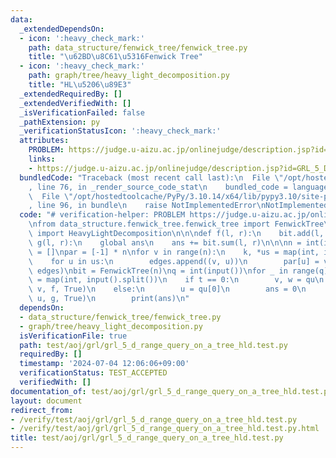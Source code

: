 ```yaml
---
data:
  _extendedDependsOn:
  - icon: ':heavy_check_mark:'
    path: data_structure/fenwick_tree/fenwick_tree.py
    title: "\u62BD\u8C61\u5316Fenwick Tree"
  - icon: ':heavy_check_mark:'
    path: graph/tree/heavy_light_decomposition.py
    title: "HL\u5206\u89E3"
  _extendedRequiredBy: []
  _extendedVerifiedWith: []
  _isVerificationFailed: false
  _pathExtension: py
  _verificationStatusIcon: ':heavy_check_mark:'
  attributes:
    PROBLEM: https://judge.u-aizu.ac.jp/onlinejudge/description.jsp?id=GRL_5_D
    links:
    - https://judge.u-aizu.ac.jp/onlinejudge/description.jsp?id=GRL_5_D
  bundledCode: "Traceback (most recent call last):\n  File \"/opt/hostedtoolcache/PyPy/3.10.14/x64/lib/pypy3.10/site-packages/onlinejudge_verify/documentation/build.py\"\
    , line 76, in _render_source_code_stat\n    bundled_code = language.bundle(\n\
    \  File \"/opt/hostedtoolcache/PyPy/3.10.14/x64/lib/pypy3.10/site-packages/onlinejudge_verify/languages/python.py\"\
    , line 96, in bundle\n    raise NotImplementedError\nNotImplementedError\n"
  code: "# verification-helper: PROBLEM https://judge.u-aizu.ac.jp/onlinejudge/description.jsp?id=GRL_5_D\n\
    \nfrom data_structure.fenwick_tree.fenwick_tree import FenwickTree\nfrom graph.tree.heavy_light_decomposition\
    \ import HeavyLightDecomposition\n\n\ndef f(l, r):\n    bit.add(l, w)\n\n\ndef\
    \ g(l, r):\n    global ans\n    ans += bit.sum(l, r)\n\n\nn = int(input())\nedges\
    \ = []\npar = [-1] * n\nfor v in range(n):\n    k, *us = map(int, input().split())\n\
    \    for u in us:\n        edges.append((v, u))\n        par[u] = v\nT = HeavyLightDecomposition(n,\
    \ edges)\nbit = FenwickTree(n)\nq = int(input())\nfor _ in range(q):\n    t, *qu\
    \ = map(int, input().split())\n    if t == 0:\n        v, w = qu\n        T.path_query(par[v],\
    \ v, f, True)\n    else:\n        u = qu[0]\n        ans = 0\n        T.path_query(0,\
    \ u, g, True)\n        print(ans)\n"
  dependsOn:
  - data_structure/fenwick_tree/fenwick_tree.py
  - graph/tree/heavy_light_decomposition.py
  isVerificationFile: true
  path: test/aoj/grl/grl_5_d_range_query_on_a_tree_hld.test.py
  requiredBy: []
  timestamp: '2024-07-04 12:06:06+09:00'
  verificationStatus: TEST_ACCEPTED
  verifiedWith: []
documentation_of: test/aoj/grl/grl_5_d_range_query_on_a_tree_hld.test.py
layout: document
redirect_from:
- /verify/test/aoj/grl/grl_5_d_range_query_on_a_tree_hld.test.py
- /verify/test/aoj/grl/grl_5_d_range_query_on_a_tree_hld.test.py.html
title: test/aoj/grl/grl_5_d_range_query_on_a_tree_hld.test.py
---
```


